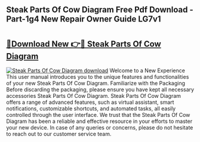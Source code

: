 ## Steak Parts Of Cow Diagram Free Pdf Download - Part-1g4 New Repair Owner Guide LG7v1

# <h2><a href="http://dfttuh.blite.top/?on=Steak+Parts+Of+Cow+Diagram">🔗Download New 👉🔴 Steak Parts Of Cow Diagram</a></h2>

[![Steak Parts Of Cow Diagram download](https://i.imgur.com/lujVjoI.png)](http://dfttuh.blite.top/?on=Steak+Parts+Of+Cow+Diagram)
Welcome to a New Experience This user manual introduces you to the unique features and functionalities of your new Steak Parts Of Cow Diagram. Familiarize with the Packaging Before discarding the packaging, please ensure you have kept all necessary accessories Steak Parts Of Cow Diagram. Steak Parts Of Cow Diagram offers a range of advanced features, such as virtual assistant, smart notifications, customizable shortcuts, and automated tasks, all easily controlled through the user interface. We trust that the Steak Parts Of Cow Diagram has been a reliable and effective resource in your efforts to master your new device. In case of any queries or concerns, please do not hesitate to reach out to our customer service team.

